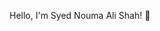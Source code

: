  Hello, I'm Syed Nouma Ali Shah!  👋

<!--
**noumanalisyed/noumanalisyed** is a ✨ _special_ ✨ repository because its `README.md` (this file) appears on your GitHub profile.
Senior Software Engineer at Xencorps 

Twitter Follow Linkedin: noumanalisyed GitHub followers website  Waka Readme
Here are some ideas to get you started:

👇 Hit in your console or terminal to connect with me.

npx nouman
👆 This command line tool can be found at npx anmol

 A little more about me...

 const anmol = {
    pronouns: "He" | "Him",
    code: ["Javascript", "Python", "Java", "SpringBoot"],
    askMeAbout: ["web dev", "tech", "app dev", "AWS"],
    technologies: {
        backEnd: {
            js: ["Node", "SpringBoot", "Spring MVC"],
        },
        mobileApp: {
            native: ["Android Development"]
        },
        devOps: ["AWS", "Docker🐳", "Nginx"],
        databases: ["mongo", "MySql", "sqlite"],
        misc: ["Firebase", "Socket.IO", "selenium", "open-cv"]
    },
    architecture: ["Serverless Architecture", "Progressive web applications", "Single page applications"],
    currentFocus: "No Focus point at this time",
    funFact: "There are two ways to write error-free programs; only the third one works"
};

-->
